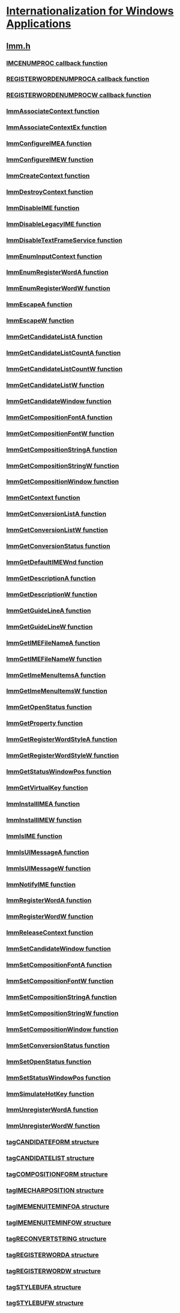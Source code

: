 # [Internationalization for Windows Applications](../_intl/index.md)
## [Imm.h](index.md)
### [IMCENUMPROC callback function](../imm/nc-imm-imcenumproc.md)
### [REGISTERWORDENUMPROCA callback function](../imm/nc-imm-registerwordenumproca.md)
### [REGISTERWORDENUMPROCW callback function](../imm/nc-imm-registerwordenumprocw.md)
### [ImmAssociateContext function](../imm/nf-imm-immassociatecontext.md)
### [ImmAssociateContextEx function](../imm/nf-imm-immassociatecontextex.md)
### [ImmConfigureIMEA function](../imm/nf-imm-immconfigureimea.md)
### [ImmConfigureIMEW function](../imm/nf-imm-immconfigureimew.md)
### [ImmCreateContext function](../imm/nf-imm-immcreatecontext.md)
### [ImmDestroyContext function](../imm/nf-imm-immdestroycontext.md)
### [ImmDisableIME function](../imm/nf-imm-immdisableime.md)
### [ImmDisableLegacyIME function](../imm/nf-imm-immdisablelegacyime.md)
### [ImmDisableTextFrameService function](../imm/nf-imm-immdisabletextframeservice.md)
### [ImmEnumInputContext function](../imm/nf-imm-immenuminputcontext.md)
### [ImmEnumRegisterWordA function](../imm/nf-imm-immenumregisterworda.md)
### [ImmEnumRegisterWordW function](../imm/nf-imm-immenumregisterwordw.md)
### [ImmEscapeA function](../imm/nf-imm-immescapea.md)
### [ImmEscapeW function](../imm/nf-imm-immescapew.md)
### [ImmGetCandidateListA function](../imm/nf-imm-immgetcandidatelista.md)
### [ImmGetCandidateListCountA function](../imm/nf-imm-immgetcandidatelistcounta.md)
### [ImmGetCandidateListCountW function](../imm/nf-imm-immgetcandidatelistcountw.md)
### [ImmGetCandidateListW function](../imm/nf-imm-immgetcandidatelistw.md)
### [ImmGetCandidateWindow function](../imm/nf-imm-immgetcandidatewindow.md)
### [ImmGetCompositionFontA function](../imm/nf-imm-immgetcompositionfonta.md)
### [ImmGetCompositionFontW function](../imm/nf-imm-immgetcompositionfontw.md)
### [ImmGetCompositionStringA function](../imm/nf-imm-immgetcompositionstringa.md)
### [ImmGetCompositionStringW function](../imm/nf-imm-immgetcompositionstringw.md)
### [ImmGetCompositionWindow function](../imm/nf-imm-immgetcompositionwindow.md)
### [ImmGetContext function](../imm/nf-imm-immgetcontext.md)
### [ImmGetConversionListA function](../imm/nf-imm-immgetconversionlista.md)
### [ImmGetConversionListW function](../imm/nf-imm-immgetconversionlistw.md)
### [ImmGetConversionStatus function](../imm/nf-imm-immgetconversionstatus.md)
### [ImmGetDefaultIMEWnd function](../imm/nf-imm-immgetdefaultimewnd.md)
### [ImmGetDescriptionA function](../imm/nf-imm-immgetdescriptiona.md)
### [ImmGetDescriptionW function](../imm/nf-imm-immgetdescriptionw.md)
### [ImmGetGuideLineA function](../imm/nf-imm-immgetguidelinea.md)
### [ImmGetGuideLineW function](../imm/nf-imm-immgetguidelinew.md)
### [ImmGetIMEFileNameA function](../imm/nf-imm-immgetimefilenamea.md)
### [ImmGetIMEFileNameW function](../imm/nf-imm-immgetimefilenamew.md)
### [ImmGetImeMenuItemsA function](../imm/nf-imm-immgetimemenuitemsa.md)
### [ImmGetImeMenuItemsW function](../imm/nf-imm-immgetimemenuitemsw.md)
### [ImmGetOpenStatus function](../imm/nf-imm-immgetopenstatus.md)
### [ImmGetProperty function](../imm/nf-imm-immgetproperty.md)
### [ImmGetRegisterWordStyleA function](../imm/nf-imm-immgetregisterwordstylea.md)
### [ImmGetRegisterWordStyleW function](../imm/nf-imm-immgetregisterwordstylew.md)
### [ImmGetStatusWindowPos function](../imm/nf-imm-immgetstatuswindowpos.md)
### [ImmGetVirtualKey function](../imm/nf-imm-immgetvirtualkey.md)
### [ImmInstallIMEA function](../imm/nf-imm-imminstallimea.md)
### [ImmInstallIMEW function](../imm/nf-imm-imminstallimew.md)
### [ImmIsIME function](../imm/nf-imm-immisime.md)
### [ImmIsUIMessageA function](../imm/nf-imm-immisuimessagea.md)
### [ImmIsUIMessageW function](../imm/nf-imm-immisuimessagew.md)
### [ImmNotifyIME function](../imm/nf-imm-immnotifyime.md)
### [ImmRegisterWordA function](../imm/nf-imm-immregisterworda.md)
### [ImmRegisterWordW function](../imm/nf-imm-immregisterwordw.md)
### [ImmReleaseContext function](../imm/nf-imm-immreleasecontext.md)
### [ImmSetCandidateWindow function](../imm/nf-imm-immsetcandidatewindow.md)
### [ImmSetCompositionFontA function](../imm/nf-imm-immsetcompositionfonta.md)
### [ImmSetCompositionFontW function](../imm/nf-imm-immsetcompositionfontw.md)
### [ImmSetCompositionStringA function](../imm/nf-imm-immsetcompositionstringa.md)
### [ImmSetCompositionStringW function](../imm/nf-imm-immsetcompositionstringw.md)
### [ImmSetCompositionWindow function](../imm/nf-imm-immsetcompositionwindow.md)
### [ImmSetConversionStatus function](../imm/nf-imm-immsetconversionstatus.md)
### [ImmSetOpenStatus function](../imm/nf-imm-immsetopenstatus.md)
### [ImmSetStatusWindowPos function](../imm/nf-imm-immsetstatuswindowpos.md)
### [ImmSimulateHotKey function](../imm/nf-imm-immsimulatehotkey.md)
### [ImmUnregisterWordA function](../imm/nf-imm-immunregisterworda.md)
### [ImmUnregisterWordW function](../imm/nf-imm-immunregisterwordw.md)
### [tagCANDIDATEFORM structure](../imm/ns-imm-tagcandidateform.md)
### [tagCANDIDATELIST structure](../imm/ns-imm-tagcandidatelist.md)
### [tagCOMPOSITIONFORM structure](../imm/ns-imm-tagcompositionform.md)
### [tagIMECHARPOSITION structure](../imm/ns-imm-tagimecharposition.md)
### [tagIMEMENUITEMINFOA structure](../imm/ns-imm-tagimemenuiteminfoa.md)
### [tagIMEMENUITEMINFOW structure](../imm/ns-imm-tagimemenuiteminfow.md)
### [tagRECONVERTSTRING structure](../imm/ns-imm-tagreconvertstring.md)
### [tagREGISTERWORDA structure](../imm/ns-imm-tagregisterworda.md)
### [tagREGISTERWORDW structure](../imm/ns-imm-tagregisterwordw.md)
### [tagSTYLEBUFA structure](../imm/ns-imm-tagstylebufa.md)
### [tagSTYLEBUFW structure](../imm/ns-imm-tagstylebufw.md)
